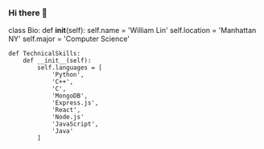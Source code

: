 ### Hi there 👋

class Bio:
    def __init__(self):
        self.name = 'William Lin'
        self.location = 'Manhattan NY'
        self.major = 'Computer Science'

    def TechnicalSkills:
        def __init__(self):
            self.languages = [
                'Python',
                'C++',
                'C',
                'MongoDB',
                'Express.js',
                'React',
                'Node.js'
                'JavaScript',
                'Java'
            ]


<!--
**williamlin6803/williamlin6803** is a ✨ _special_ ✨ repository because its `README.md` (this file) appears on your GitHub profile.
